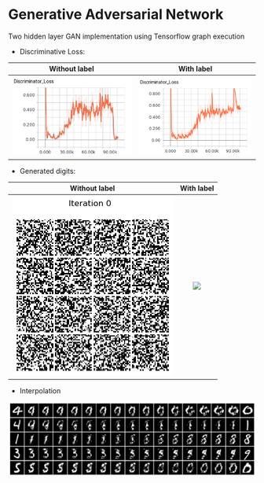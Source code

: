 # Generative Adversarial Network
Two hidden layer GAN implementation using Tensorflow graph execution
- Discriminative Loss:

| Without label | With label |
|:----------:|:-------------:|
| ![](images/discrimination_loss.png) | ![](images/discrimination_loss_2.png) |

- Generated digits:

| Without label | With label |
|:----------:|:-------------:|
| ![](images/output_EQWY1f.gif) | ![](images/output_5gkWej.gif) |


- Interpolation

![](images/interpolate.png)
